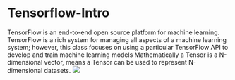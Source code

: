 # Tensorflow-Intro

TensorFlow is an end-to-end open source platform for machine learning. TensorFlow is a rich system for managing all aspects of a machine learning system; however, this class focuses on using a particular TensorFlow API to develop and train machine learning models
Mathematically a Tensor is a N-dimensional vector, means a Tensor can be used to represent N-dimensional datasets.
<img src="https://miro.medium.com/max/1400/1*jAzi88LbxU3q0-5iJ1cjyw.png">
